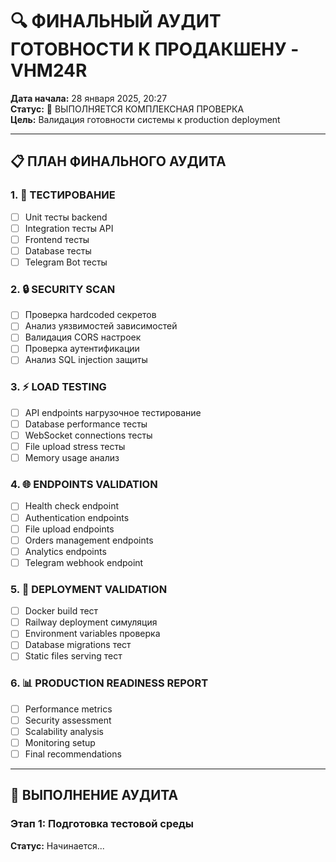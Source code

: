 # 🔍 ФИНАЛЬНЫЙ АУДИТ ГОТОВНОСТИ К ПРОДАКШЕНУ - VHM24R

**Дата начала:** 28 января 2025, 20:27  
**Статус:** 🔄 ВЫПОЛНЯЕТСЯ КОМПЛЕКСНАЯ ПРОВЕРКА  
**Цель:** Валидация готовности системы к production deployment  

---

## 📋 ПЛАН ФИНАЛЬНОГО АУДИТА

### 1. 🧪 ТЕСТИРОВАНИЕ
- [ ] Unit тесты backend
- [ ] Integration тесты API
- [ ] Frontend тесты
- [ ] Database тесты
- [ ] Telegram Bot тесты

### 2. 🔒 SECURITY SCAN
- [ ] Проверка hardcoded секретов
- [ ] Анализ уязвимостей зависимостей
- [ ] Валидация CORS настроек
- [ ] Проверка аутентификации
- [ ] Анализ SQL injection защиты

### 3. ⚡ LOAD TESTING
- [ ] API endpoints нагрузочное тестирование
- [ ] Database performance тесты
- [ ] WebSocket connections тесты
- [ ] File upload stress тесты
- [ ] Memory usage анализ

### 4. 🌐 ENDPOINTS VALIDATION
- [ ] Health check endpoint
- [ ] Authentication endpoints
- [ ] File upload endpoints
- [ ] Orders management endpoints
- [ ] Analytics endpoints
- [ ] Telegram webhook endpoint

### 5. 🚀 DEPLOYMENT VALIDATION
- [ ] Docker build тест
- [ ] Railway deployment симуляция
- [ ] Environment variables проверка
- [ ] Database migrations тест
- [ ] Static files serving тест

### 6. 📊 PRODUCTION READINESS REPORT
- [ ] Performance metrics
- [ ] Security assessment
- [ ] Scalability analysis
- [ ] Monitoring setup
- [ ] Final recommendations

---

## 🔄 ВЫПОЛНЕНИЕ АУДИТА

### Этап 1: Подготовка тестовой среды
**Статус:** Начинается...
